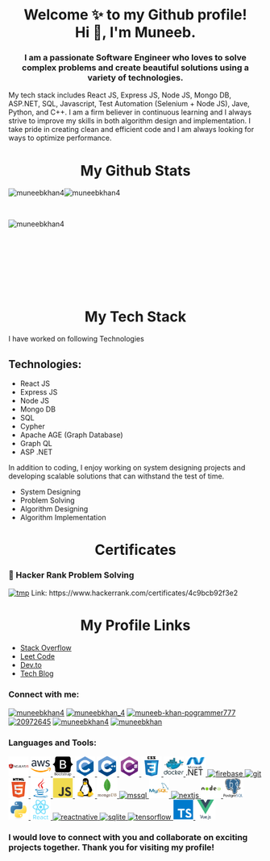 <h1 align="center">Welcome ✨ to my Github profile!<br>Hi 👋, I'm Muneeb.</h1>
<h3 align="center">I am a passionate Software Engineer who loves to solve complex problems and create beautiful solutions using a variety of technologies.</h3>

My tech stack includes React JS, Express JS, Node JS, Mongo DB, ASP.NET, SQL, Javascript, Test Automation (Selenium + Node JS), Jave, Python, and C++.
I am a firm believer in continuous learning and I always strive to improve my skills in both algorithm design and implementation. I take pride in creating clean and efficient code and I am always looking for ways to optimize performance.

<h1 align="center">My Github Stats</h1>
<p><img align="left" src="https://github-readme-stats.vercel.app/api?username=muneebkhan4&theme=blue-green&show_icons=true&locale=en" alt="muneebkhan4" /><img src="https://github-readme-stats.vercel.app/api/top-langs?username=muneebkhan4&theme=blue-green&show_icons=true&locale=en&layout=compact" alt="muneebkhan4" /></p>
</br>
<p><img align="left" src="https://github-readme-streak-stats.herokuapp.com/?user=muneebkhan4&theme=blue-green" alt="muneebkhan4" /></p></br></br></br></br></br></br></br></br>

<h1 align="center">My Tech Stack</h1>
I have worked on following Technologies</br>
  <h2>Technologies:</h2>
  <ul>
    <li>React JS</li>
    <li>Express JS</li>
    <li>Node JS</li>
    <li>Mongo DB</li>
    <li>SQL</li>
    <li>Cypher</li>
    <li>Apache AGE (Graph Database)</li>
    <li>Graph QL</li>
    <li>ASP .NET</li>
  </ul>

In addition to coding, I enjoy working on system designing projects and developing scalable solutions that can withstand the test of time.</br>
<ul>
    <li>System Designing</li>
    <li>Problem Solving</li>
    <li>Algorithm Designing</li>
    <li>Algorithm Implementation</li>
  </ul>

<h1 align="center">Certificates</h1>
  <h3>👑 Hacker Rank Problem Solving</h3>
  <a href="https://ibb.co/RzR5zNr"><img src="https://i.ibb.co/2gGbgSV/tmp.png" alt="tmp" border="0"></a>
  Link: https://www.hackerrank.com/certificates/4c9bcb92f3e2

<h1 align="center">My Profile Links</h1>
<ul>
    <li><a href="https://stackoverflow.com/users/20972645/muneeb-khan">Stack Overflow</a></li>
    <li><a href="https://leetcode.com/muneebkhan/">Leet Code</a></li>
    <li><a href="https://dev.to/muneebkhan4">Dev.to</a></li>
    <li><a href="https://learnwithmmr.blogspot.com/">Tech Blog</a></li>
</ul>

<h3 align="left">Connect with me:</h3>
<p align="left">
<a href="https://dev.to/muneebkhan4" target="blank"><img align="center" src="https://raw.githubusercontent.com/rahuldkjain/github-profile-readme-generator/master/src/images/icons/Social/devto.svg" alt="muneebkhan4" height="30" width="40" /></a>
<a href="https://twitter.com/muneebkhan_4" target="blank"><img align="center" src="https://raw.githubusercontent.com/rahuldkjain/github-profile-readme-generator/master/src/images/icons/Social/twitter.svg" alt="muneebkhan_4" height="30" width="40" /></a>
<a href="https://linkedin.com/in/muneeb-khan-pogrammer777" target="blank"><img align="center" src="https://raw.githubusercontent.com/rahuldkjain/github-profile-readme-generator/master/src/images/icons/Social/linked-in-alt.svg" alt="muneeb-khan-pogrammer777" height="30" width="40" /></a>
<a href="https://stackoverflow.com/users/20972645" target="blank"><img align="center" src="https://raw.githubusercontent.com/rahuldkjain/github-profile-readme-generator/master/src/images/icons/Social/stack-overflow.svg" alt="20972645" height="30" width="40" /></a>
<a href="https://www.hackerrank.com/muneebkhan4" target="blank"><img align="center" src="https://raw.githubusercontent.com/rahuldkjain/github-profile-readme-generator/master/src/images/icons/Social/hackerrank.svg" alt="muneebkhan4" height="30" width="40" /></a>
<a href="https://www.leetcode.com/muneebkhan" target="blank"><img align="center" src="https://raw.githubusercontent.com/rahuldkjain/github-profile-readme-generator/master/src/images/icons/Social/leet-code.svg" alt="muneebkhan" height="30" width="40" /></a>
</p>

<h3 align="left">Languages and Tools:</h3>
<p align="left"> <a href="https://angular.io" target="_blank" rel="noreferrer"> <img src="https://raw.githubusercontent.com/devicons/devicon/master/icons/angularjs/angularjs-original-wordmark.svg" alt="angularjs" width="40" height="40"/> </a> <a href="https://aws.amazon.com" target="_blank" rel="noreferrer"> <img src="https://raw.githubusercontent.com/devicons/devicon/master/icons/amazonwebservices/amazonwebservices-original-wordmark.svg" alt="aws" width="40" height="40"/> </a> <a href="https://getbootstrap.com" target="_blank" rel="noreferrer"> <img src="https://raw.githubusercontent.com/devicons/devicon/master/icons/bootstrap/bootstrap-plain-wordmark.svg" alt="bootstrap" width="40" height="40"/> </a> <a href="https://www.cprogramming.com/" target="_blank" rel="noreferrer"> <img src="https://raw.githubusercontent.com/devicons/devicon/master/icons/c/c-original.svg" alt="c" width="40" height="40"/> </a> <a href="https://www.w3schools.com/cpp/" target="_blank" rel="noreferrer"> <img src="https://raw.githubusercontent.com/devicons/devicon/master/icons/cplusplus/cplusplus-original.svg" alt="cplusplus" width="40" height="40"/> </a> <a href="https://www.w3schools.com/cs/" target="_blank" rel="noreferrer"> <img src="https://raw.githubusercontent.com/devicons/devicon/master/icons/csharp/csharp-original.svg" alt="csharp" width="40" height="40"/> </a> <a href="https://www.w3schools.com/css/" target="_blank" rel="noreferrer"> <img src="https://raw.githubusercontent.com/devicons/devicon/master/icons/css3/css3-original-wordmark.svg" alt="css3" width="40" height="40"/> </a> <a href="https://www.docker.com/" target="_blank" rel="noreferrer"> <img src="https://raw.githubusercontent.com/devicons/devicon/master/icons/docker/docker-original-wordmark.svg" alt="docker" width="40" height="40"/> </a> <a href="https://dotnet.microsoft.com/" target="_blank" rel="noreferrer"> <img src="https://raw.githubusercontent.com/devicons/devicon/master/icons/dot-net/dot-net-original-wordmark.svg" alt="dotnet" width="40" height="40"/> </a> <a href="https://firebase.google.com/" target="_blank" rel="noreferrer"> <img src="https://www.vectorlogo.zone/logos/firebase/firebase-icon.svg" alt="firebase" width="40" height="40"/> </a> <a href="https://git-scm.com/" target="_blank" rel="noreferrer"> <img src="https://www.vectorlogo.zone/logos/git-scm/git-scm-icon.svg" alt="git" width="40" height="40"/> </a> <a href="https://www.w3.org/html/" target="_blank" rel="noreferrer"> <img src="https://raw.githubusercontent.com/devicons/devicon/master/icons/html5/html5-original-wordmark.svg" alt="html5" width="40" height="40"/> </a> <a href="https://www.java.com" target="_blank" rel="noreferrer"> <img src="https://raw.githubusercontent.com/devicons/devicon/master/icons/java/java-original.svg" alt="java" width="40" height="40"/> </a> <a href="https://developer.mozilla.org/en-US/docs/Web/JavaScript" target="_blank" rel="noreferrer"> <img src="https://raw.githubusercontent.com/devicons/devicon/master/icons/javascript/javascript-original.svg" alt="javascript" width="40" height="40"/> </a> <a href="https://www.linux.org/" target="_blank" rel="noreferrer"> <img src="https://raw.githubusercontent.com/devicons/devicon/master/icons/linux/linux-original.svg" alt="linux" width="40" height="40"/> </a> <a href="https://www.mongodb.com/" target="_blank" rel="noreferrer"> <img src="https://raw.githubusercontent.com/devicons/devicon/master/icons/mongodb/mongodb-original-wordmark.svg" alt="mongodb" width="40" height="40"/> </a> <a href="https://www.microsoft.com/en-us/sql-server" target="_blank" rel="noreferrer"> <img src="https://www.svgrepo.com/show/303229/microsoft-sql-server-logo.svg" alt="mssql" width="40" height="40"/> </a> <a href="https://www.mysql.com/" target="_blank" rel="noreferrer"> <img src="https://raw.githubusercontent.com/devicons/devicon/master/icons/mysql/mysql-original-wordmark.svg" alt="mysql" width="40" height="40"/> </a> <a href="https://nextjs.org/" target="_blank" rel="noreferrer"> <img src="https://cdn.worldvectorlogo.com/logos/nextjs-2.svg" alt="nextjs" width="40" height="40"/> </a> <a href="https://nodejs.org" target="_blank" rel="noreferrer"> <img src="https://raw.githubusercontent.com/devicons/devicon/master/icons/nodejs/nodejs-original-wordmark.svg" alt="nodejs" width="40" height="40"/> </a> <a href="https://www.postgresql.org" target="_blank" rel="noreferrer"> <img src="https://raw.githubusercontent.com/devicons/devicon/master/icons/postgresql/postgresql-original-wordmark.svg" alt="postgresql" width="40" height="40"/> </a> <a href="https://www.python.org" target="_blank" rel="noreferrer"> <img src="https://raw.githubusercontent.com/devicons/devicon/master/icons/python/python-original.svg" alt="python" width="40" height="40"/> </a> <a href="https://reactjs.org/" target="_blank" rel="noreferrer"> <img src="https://raw.githubusercontent.com/devicons/devicon/master/icons/react/react-original-wordmark.svg" alt="react" width="40" height="40"/> </a> <a href="https://reactnative.dev/" target="_blank" rel="noreferrer"> <img src="https://reactnative.dev/img/header_logo.svg" alt="reactnative" width="40" height="40"/> </a> <a href="https://www.sqlite.org/" target="_blank" rel="noreferrer"> <img src="https://www.vectorlogo.zone/logos/sqlite/sqlite-icon.svg" alt="sqlite" width="40" height="40"/> </a> <a href="https://www.tensorflow.org" target="_blank" rel="noreferrer"> <img src="https://www.vectorlogo.zone/logos/tensorflow/tensorflow-icon.svg" alt="tensorflow" width="40" height="40"/> </a> <a href="https://www.typescriptlang.org/" target="_blank" rel="noreferrer"> <img src="https://raw.githubusercontent.com/devicons/devicon/master/icons/typescript/typescript-original.svg" alt="typescript" width="40" height="40"/> </a> <a href="https://vuejs.org/" target="_blank" rel="noreferrer"> <img src="https://raw.githubusercontent.com/devicons/devicon/master/icons/vuejs/vuejs-original-wordmark.svg" alt="vuejs" width="40" height="40"/> </a> </p>
<h3>I would love to connect with you and collaborate on exciting projects together. Thank you for visiting my profile!</h3>
<!---
muneebkhan4/muneebkhan4 is a ✨ special ✨ repository because its `README.md` (this file) appears on your GitHub profile.
You can click the Preview link to take a look at your changes.
--->
